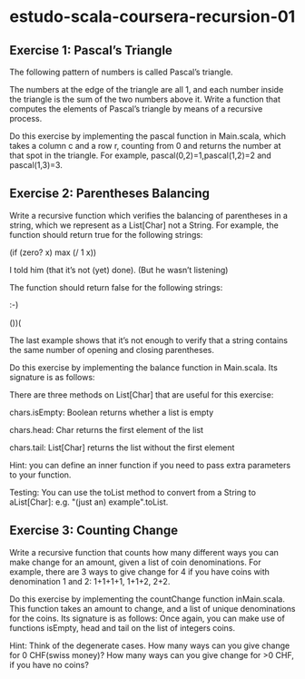 # estudo-scala-coursera-recursion-01

## Exercise 1: Pascal’s Triangle

The following pattern of numbers is called Pascal’s triangle.

The numbers at the edge of the triangle are all 1, and each number inside the triangle is the sum of the two numbers above it. Write a function that computes the elements of Pascal’s triangle by means of a recursive process.

Do this exercise by implementing the pascal function in Main.scala, which takes a column c and a row r, counting from 0 and returns the number at that spot in the triangle. For example, pascal(0,2)=1,pascal(1,2)=2 and pascal(1,3)=3.

## Exercise 2: Parentheses Balancing

Write a recursive function which verifies the balancing of parentheses in a string, which we represent as a List[Char] not a String. For example, the function should return true for the following strings:

(if (zero? x) max (/ 1 x))

I told him (that it’s not (yet) done). (But he wasn’t listening)

The function should return false for the following strings:

:-)

())(

The last example shows that it’s not enough to verify that a string contains the same number of opening and closing parentheses.

Do this exercise by implementing the balance function in Main.scala. Its signature is as follows:

There are three methods on List[Char] that are useful for this exercise:

chars.isEmpty: Boolean returns whether a list is empty

chars.head: Char returns the first element of the list

chars.tail: List[Char] returns the list without the first element

Hint: you can define an inner function if you need to pass extra parameters to your function.

Testing: You can use the toList method to convert from a String to aList[Char]: e.g. "(just an) example".toList.

## Exercise 3: Counting Change

Write a recursive function that counts how many different ways you can make change for an amount, given a list of coin denominations. For example, there are 3 ways to give change for 4 if you have coins with denomination 1 and 2: 1+1+1+1, 1+1+2, 2+2.

Do this exercise by implementing the countChange function inMain.scala. This function takes an amount to change, and a list of unique denominations for the coins. Its signature is as follows:
Once again, you can make use of functions isEmpty, head and tail on the list of integers coins.

Hint: Think of the degenerate cases. How many ways can you give change for 0 CHF(swiss money)? How many ways can you give change for >0 CHF, if you have no coins?
